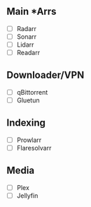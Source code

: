 ## Main *Arrs
- [ ] Radarr
- [ ] Sonarr
- [ ] Lidarr
- [ ] Readarr

## Downloader/VPN
- [ ] qBittorrent
- [ ] Gluetun

## Indexing
- [ ] Prowlarr
- [ ] Flaresolvarr

## Media
- [ ] Plex
- [ ] Jellyfin
